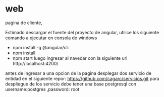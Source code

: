 # web
pagina de cliente,

Estimado descargar el fuente del proyecto de angular, 
utilice los siguiente comando a ejecutar en consola de windows 
 - npm install -g @angular/cli
 - npm install
 - npm start
 luego ingresar al navedar con la siguiente url http://localhost:4200/

antes de ingresar a una opcion de la pagina desplegar dos servicio de entidad en el siguiente 
repor: https://github.com/cagarc/servicios.git
para despliegue de los servicio debe tener una base postgresql
con username:postgres ,password: root